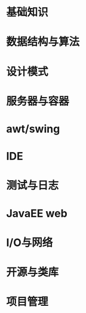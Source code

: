 # 基础知识

# 数据结构与算法

# 设计模式

# 服务器与容器

# awt/swing

# IDE

# 测试与日志

# JavaEE web

# I/O与网络

# 开源与类库

# 项目管理





